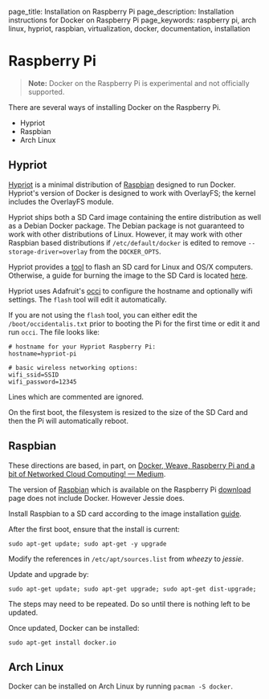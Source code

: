 page_title: Installation on Raspberry Pi
page_description: Installation instructions for Docker on Raspberry Pi
page_keywords: raspberry pi, arch linux, hypriot, raspbian, virtualization, docker, documentation, installation

# Raspberry Pi

> **Note:**
> Docker on the Raspberry Pi is experimental and not officially
> supported.

There are several ways of installing Docker on the Raspberry Pi.

- Hypriot
- Raspbian
- Arch Linux

## Hypriot

[Hypriot](http://blog.hypriot.com) is a minimal distribution of
[Raspbian](http://raspbian.org) designed to run Docker. Hypriot's
version of Docker is designed to work with OverlayFS; the kernel
includes the OverlayFS module.

Hypriot ships both a SD Card image containing the entire distribution
as well as a Debian Docker package. The Debian package is not
guaranteed to work with other distributions of Linux. However, it may work
with other Raspbian based distributions if `/etc/default/docker` is
edited to remove `--storage-driver=overlay` from the `DOCKER_OPTS`.

Hypriot provides a [tool](https://github.com/hypriot/flash) to flash
an SD card for Linux and OS/X computers. Otherwise, a guide for
burning the image to the SD Card is located
[here](http://computers.tutsplus.com/articles/how-to-flash-an-sd-card-for-raspberry-pi--mac-53600).

Hypriot uses Adafruit's
[occi](http://github.com/adafruit/Adafruit-Occi) to configure the
hostname and optionally wifi settings. The `flash` tool will edit it
automatically.

If you are not using the `flash` tool, you can either edit the
`/boot/occidentalis.txt` prior to booting the Pi for the first time or
edit it and run `occi`. The file looks like:

```
# hostname for your Hypriot Raspberry Pi:
hostname=hypriot-pi

# basic wireless networking options:
wifi_ssid=SSID
wifi_password=12345
```

Lines which are commented are ignored.

On the first boot, the filesystem is resized to the size of the SD
Card and then the Pi will automatically reboot.

## Raspbian

These directions are based, in part, on
[Docker, Weave, Raspberry Pi and a bit of Networked Cloud Computing! — Medium](https://medium.com/@ALGrendel/docker-weave-a-little-cloud-and-a-raspberry-pi-381f73a4376d).

The version of
[Raspbian](http://raspbian.org) which is available on the Raspberry Pi
[download](https://www.raspberrypi.org/downloads/) page does not
include Docker. However Jessie does.

Install Raspbian to a SD card according to the image installation
[guide](https://www.raspberrypi.org/documentation/installation/installing-images/README.md).

After the first boot, ensure that the install is current:

```
sudo apt-get update; sudo apt-get -y upgrade
```

Modify the references in `/etc/apt/sources.list` from *wheezy* to
*jessie*.

Update and upgrade by:

```
sudo apt-get update; sudo apt-get upgrade; sudo apt-get dist-upgrade;
```

The steps may need to be repeated. Do so until there is nothing left
to be updated.

Once updated, Docker can be installed:

```
sudo apt-get install docker.io
```

## Arch Linux

Docker can be installed on Arch Linux by running `pacman -S docker`.

